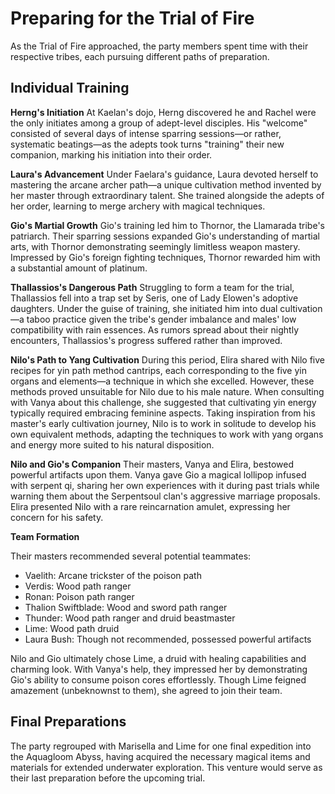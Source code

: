 # Preparing for the Trial of Fire

As the Trial of Fire approached, the party members spent time with their respective tribes, each pursuing different paths of preparation.

## Individual Training

**Herng's Initiation** At Kaelan's dojo, Herng discovered he and Rachel were the only initiates among a group of adept-level disciples. His "welcome" consisted of several days of intense sparring sessions—or rather, systematic beatings—as the adepts took turns "training" their new companion, marking his initiation into their order.

**Laura's Advancement** Under Faelara's guidance, Laura devoted herself to mastering the arcane archer path—a unique cultivation method invented by her master through extraordinary talent. She trained alongside the adepts of her order, learning to merge archery with magical techniques.

**Gio's Martial Growth** Gio's training led him to Thornor, the Llamarada tribe's patriarch. Their sparring sessions expanded Gio's understanding of martial arts, with Thornor demonstrating seemingly limitless weapon mastery. Impressed by Gio's foreign fighting techniques, Thornor rewarded him with a substantial amount of platinum.

**Thallassios's Dangerous Path** Struggling to form a team for the trial, Thallassios fell into a trap set by Seris, one of Lady Elowen's adoptive daughters. Under the guise of training, she initiated him into dual cultivation—a taboo practice given the tribe's gender imbalance and males' low compatibility with rain essences. As rumors spread about their nightly encounters, Thallassios's progress suffered rather than improved.

**Nilo's Path to Yang Cultivation** During this period, Elira shared with Nilo five recipes for yin path method cantrips, each corresponding to the five yin organs and elements—a technique in which she excelled. However, these methods proved unsuitable for Nilo due to his male nature. When consulting with Vanya about this challenge, she suggested that cultivating yin energy typically required embracing feminine aspects. Taking inspiration from his master's early cultivation journey, Nilo is to work in solitude to develop his own equivalent methods, adapting the techniques to work with yang organs and energy more suited to his natural disposition.

**Nilo and Gio's Companion** Their masters, Vanya and Elira, bestowed powerful artifacts upon them. Vanya gave Gio a magical lollipop infused with serpent qi, sharing her own experiences with it during past trials while warning them about the Serpentsoul clan's aggressive marriage proposals. Elira presented Nilo with a rare reincarnation amulet, expressing her concern for his safety.

**Team Formation**

Their masters recommended several potential teammates:

- Vaelith: Arcane trickster of the poison path
- Verdis: Wood path ranger
- Ronan: Poison path ranger
- Thalion Swiftblade: Wood and sword path ranger
- Thunder: Wood path ranger and druid beastmaster
- Lime: Wood path druid
- Laura Bush: Though not recommended, possessed powerful artifacts

Nilo and Gio ultimately chose Lime, a druid with healing capabilities and charming look. With Vanya's help, they impressed her by demonstrating Gio's ability to consume poison cores effortlessly. Though Lime feigned amazement (unbeknownst to them), she agreed to join their team.

## Final Preparations

The party regrouped with Marisella and Lime for one final expedition into the Aquagloom Abyss, having acquired the necessary magical items and materials for extended underwater exploration. This venture would serve as their last preparation before the upcoming trial.
